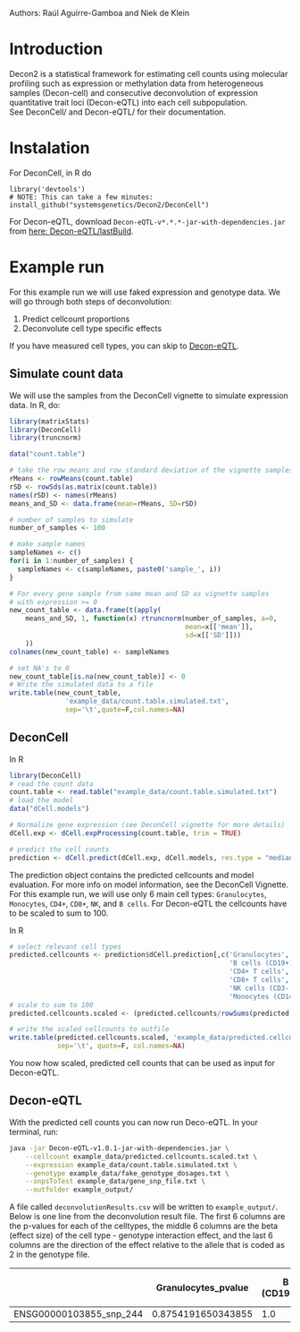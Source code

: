 Authors: Raúl Aguirre-Gamboa and Niek de Klein

# Introduction 
Decon2 is a statistical framework for estimating cell counts using molecular profiling such as expression or methylation data from heterogeneous samples (Decon-cell) and consecutive 
deconvolution of expression quantitative trait loci (Decon-eQTL) into each cell subpopulation.  
See DeconCell/ and Decon-eQTL/ for their documentation.

# Instalation

For DeconCell, in R do

```
library('devtools')
# NOTE: This can take a few minutes:
install_github("systemsgenetics/Decon2/DeconCell")
```

For Decon-eQTL, download ```Decon-eQTL-v*.*.*-jar-with-dependencies.jar``` from [here: Decon-eQTL/lastBuild](http://molgenis50.gcc.rug.nl/jenkins/job/systemsgenetics/Decon-eQTL$Decon-eQTL/lastBuild/).


# Example run

For this example run we will use faked expression and genotype data. We will go through both steps of deconvolution:  
  
1. Predict cellcount proportions  
2. Deconvolute cell type specific effects  
  
If you have measured cell types, you can skip to [Decon-eQTL](#decon-eqtl).

## Simulate count data

We will use the samples from the DeconCell vignette to simulate expression data. In R, do:

```r
library(matrixStats)
library(DeconCell)
library(truncnorm)

data("count.table")

# take the row means and row standard deviation of the vignette samples
rMeans <- rowMeans(count.table)
rSD <- rowSds(as.matrix(count.table))
names(rSD) <- names(rMeans)
means_and_SD <- data.frame(mean=rMeans, SD=rSD)

# number of samples to simulate
number_of_samples <- 100

# make sample names
sampleNames <- c()
for(i in 1:number_of_samples) {
  sampleNames <- c(sampleNames, paste0('sample_', i))
}

# For every gene sample from same mean and SD as vignette samples
# with expression >= 0
new_count_table <- data.frame(t(apply(
	means_and_SD, 1, function(x) rtruncnorm(number_of_samples, a=0,
	                                        mean=x[['mean']],
	                                        sd=x[['SD']]))
	))
colnames(new_count_table) <- sampleNames

# set NA's to 0
new_count_table[is.na(new_count_table)] <- 0
# Write the simulated data to a file
write.table(new_count_table, 
			  'example_data/count.table.simulated.txt', 
			  sep='\t',quote=F,col.names=NA)
```

## DeconCell

In R

```r
library(DeconCell)
# read the count data
count.table <- read.table("example_data/count.table.simulated.txt")
# load the model
data("dCell.models")

# Normalize gene expression (see DeconCell vignette for more details)
dCell.exp <- dCell.expProcessing(count.table, trim = TRUE)

# predict the cell counts
prediction <- dCell.predict(dCell.exp, dCell.models, res.type = "median")
```

The prediction object contains the predicted cellcounts and model evaluation. For more info on model information, see the DeconCell Vignette. For this example run, we will use only 6 main cell types: ```Granulocytes```, ```Monocytes```, ```CD4+```, ```CD8+```, ```NK```, and ```B cells```. For Decon-eQTL the cellcounts have to be scaled to sum to 100.

In R

```r
# select relevant cell types
predicted.cellcounts <- prediction$dCell.prediction[,c('Granulocytes',
                                                       'B cells (CD19+)',
                                                       'CD4+ T cells',
                                                       'CD8+ T cells',
                                                       'NK cells (CD3- CD56+)',
                                                       'Monocytes (CD14+)')]
# scale to sum to 100
predicted.cellcounts.scaled <- (predicted.cellcounts/rowSums(predicted.cellcounts))*100

# write the scaled cellcounts to outfile
write.table(predicted.cellcounts.scaled, 'example_data/predicted.cellcounts.scaled.txt', 
			sep='\t', quote=F, col.names=NA)
```

You now how scaled, predicted cell counts that can be used as input for Decon-eQTL.

## Decon-eQTL

With the predicted cell counts you can now run Deco-eQTL. In your terminal, run:

```bash
java -jar Decon-eQTL-v1.0.1-jar-with-dependencies.jar \
	--cellcount example_data/predicted.cellcounts.scaled.txt \
	--expression example_data/count.table.simulated.txt \
	--genotype example_data/fake_genotype_dosages.txt \
	--snpsToTest example_data/gene_snp_file.txt \
	--outfolder example_output/
```

A file called ```deconvolutionResults.csv``` will be written to ```example_output/```. Below is one line from the deconvolution result file. The first 6 columns are the p-values for each of the celltypes, the middle 6 columns are the beta (effect size) of the cell type - genotype interaction effect, and the last 6 columns are the direction of the effect relative to the allele that is coded as 2 in the genotype file.


|	|Granulocytes_pvalue	|B cells (CD19+)_pvalue	|CD4+ T cells_pvalue	|CD8+ T cells_pvalue	|NK cells (CD3- CD56+)_pvalue	|Monocytes (CD14+)_pvalue	|Beta1_Granulocytes	|Beta2_B cells (CD19+)	|Beta3_CD4+ T cells	|Beta4_CD8+ T cells	|Beta5_NK cells (CD3- CD56+)	|Beta6_Monocytes (CD14+)	|Beta7_Granulocytes:GT	|Beta8_B cells (CD19+):GT	|Beta9_CD4+ T cells:GT	|Beta10_CD8+ T cells:GT	|Beta11_NK cells (CD3- CD56+):GT	|Beta12_Monocytes (CD14+):GT	|effectDirectionDosage2_Granulocytes	|effectDirectionDosage2_B cells (CD19+)	|effectDirectionDosage2\_CD4+ T cells	|effectDirectionDosage2_CD8+ T cells	|effectDirectionDosage2_NK cells (CD3- CD56+)	|effectDirectionDosage2_Monocytes (CD14+)
|---|---|---|---|---|---|---|---|---|---|---|---|---|---|---|---|---|---|---|---|---|---|---|---|---
ENSG00000103855\_snp_244	|0.8754191650343855	|1.0	|0.9855839296645753	|1.0	|0.8801056746139749	|1.0	|0.0	|0.0	|0.0	|0.0	|0.19545183472374217	|0.0	|0.008312507740549976	|0.0	|0.0014092158690805837	|0.0	|0.05818753733261271	|0.0	|-	|-	|-	|-	|+	|-

